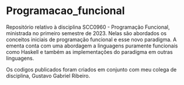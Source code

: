 # Programacao_funcional
Repositório relativo à disciplina SCC0960 - Programação Funcional, ministrada no primeiro semestre de 2023. Nelas são abordados os conceitos iniciais de programação funcional e esse novo paradigma. A ementa conta com uma abordagem a linguagens puramente funcionais como Haskell e também as implementações do paradigma em outras linguagens.

Os codigos publicados foram criados em conjunto com meu colega de disciplina, Gustavo Gabriel Ribeiro.
